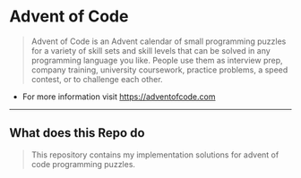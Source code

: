 # Advent of Code 
> Advent of Code is an Advent calendar of small programming puzzles for a variety of skill sets and skill levels that can be solved in any programming language you like. People use them as interview prep, company training, university coursework, practice problems, a speed contest, or to challenge each other.

* For more information visit https://adventofcode.com 

---

## What does this Repo do 
> This repository contains my implementation solutions for advent of code programming puzzles.
